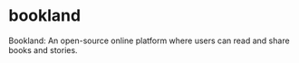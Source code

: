 # bookland
Bookland: An open-source online platform where users can read and share books and stories.
